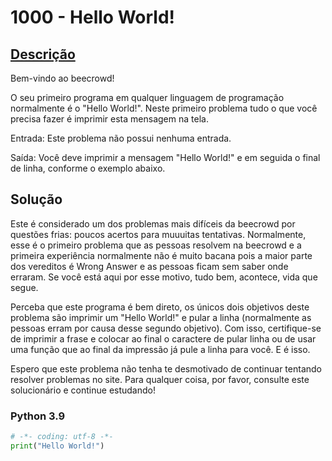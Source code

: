 # 1000 - Hello World!

## [Descrição](https://www.beecrowd.com.br/judge/pt/problems/view/1000)

Bem-vindo ao beecrowd!

O seu primeiro programa em qualquer linguagem de programação normalmente é o "Hello World!". Neste primeiro problema tudo o que você precisa fazer é imprimir esta mensagem na tela.

Entrada:
Este problema não possui nenhuma entrada.

Saída:
Você deve imprimir a mensagem "Hello World!" e em seguida o final de linha, conforme o exemplo abaixo.

## Solução

Este é considerado um dos problemas mais difíceis da beecrowd por questões frias: poucos acertos para muuuitas tentativas. Normalmente, esse é o primeiro problema que as pessoas resolvem na beecrowd e a primeira experiência normalmente não é muito bacana pois a maior parte dos vereditos é Wrong Answer e as pessoas ficam sem saber onde erraram. Se você está aqui por esse motivo, tudo bem, acontece, vida que segue.

Perceba que este programa é bem direto, os únicos dois objetivos deste problema são imprimir um "Hello World!" e pular a linha (normalmente as pessoas erram por causa desse segundo objetivo). Com isso, certifique-se de imprimir a frase e colocar ao final o caractere de pular linha ou de usar uma função que ao final da impressão já pule a linha para você. E é isso.

Espero que este problema não tenha te desmotivado de continuar tentando resolver problemas no site. Para qualquer coisa, por favor, consulte este solucionário e continue estudando!

### Python 3.9
```python
# -*- coding: utf-8 -*-
print("Hello World!")
```
